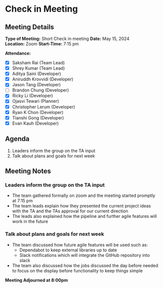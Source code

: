 # Check in Meeting

## Meeting Details
**Type of Meeting:** Short Check in meeting
**Date:** May 15, 2024  
**Location:** Zoom
**Start-Time:** 7:15 pm  

**Attendance:**    
- [x] Saksham Rai (Team Lead)
- [x] Shrey Kumar (Team Lead)
- [x] Aditya Saini (Developer)
- [x] Aniruddh Krovvidi (Developer)
- [x] Jason Tang (Developer)
- [ ] Brandon Chung (Developer)
- [x] Ricky Li (Developer)
- [x] Ojasvi Tewari (Planner)
- [x] Christopher Lerum (Developer)
- [x] Ryan K Chon (Developer)
- [x] Tianshi Gong (Developer)
- [x] Evan Kauh (Developer) 

## Agenda
1. Leaders inform the group on the TA input
2. Talk about plans and goals for next week

## Meeting Notes

### Leaders inform the group on the TA input
- The team gathered formally on zoom and the meeting started promptly at 7:15 pm
- The team leads explain how they presented the current project ideas with the TA and the TAs approval for our current direction
- The leads also explained how the pipeline and further agile features will work in the future

### Talk about plans and goals for next week
- The team discussed how future agile features will be used such as:
  - Dependabot to keep external libraries up to date
  - Slack notifications which will integrate the GitHub repository into slack
- The team also discussed how the jobs discussed the day before needed to focus on the display before functionality to keep things simple

**Meeting Adjourned at 8:00pm**
